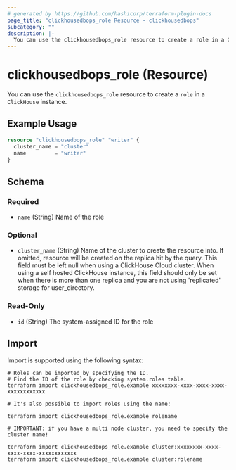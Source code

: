 ```yaml
---
# generated by https://github.com/hashicorp/terraform-plugin-docs
page_title: "clickhousedbops_role Resource - clickhousedbops"
subcategory: ""
description: |-
  You can use the clickhousedbops_role resource to create a role in a ClickHouse instance.
---
```


# clickhousedbops_role (Resource)

You can use the `clickhousedbops_role` resource to create a `role` in a `ClickHouse` instance.

## Example Usage

```terraform
resource "clickhousedbops_role" "writer" {
  cluster_name = "cluster"
  name         = "writer"
}
```

<!-- schema generated by tfplugindocs -->
## Schema

### Required

- `name` (String) Name of the role

### Optional

- `cluster_name` (String) Name of the cluster to create the resource into. If omitted, resource will be created on the replica hit by the query.
This field must be left null when using a ClickHouse Cloud cluster.
When using a self hosted ClickHouse instance, this field should only be set when there is more than one replica and you are not using 'replicated' storage for user_directory.

### Read-Only

- `id` (String) The system-assigned ID for the role

## Import

Import is supported using the following syntax:

```shell
# Roles can be imported by specifying the ID.
# Find the ID of the role by checking system.roles table.
terraform import clickhousedbops_role.example xxxxxxxx-xxxx-xxxx-xxxx-xxxxxxxxxxxx

# It's also possible to import roles using the name:

terraform import clickhousedbops_role.example rolename

# IMPORTANT: if you have a multi node cluster, you need to specify the cluster name!

terraform import clickhousedbops_role.example cluster:xxxxxxxx-xxxx-xxxx-xxxx-xxxxxxxxxxxx
terraform import clickhousedbops_role.example cluster:rolename
```
